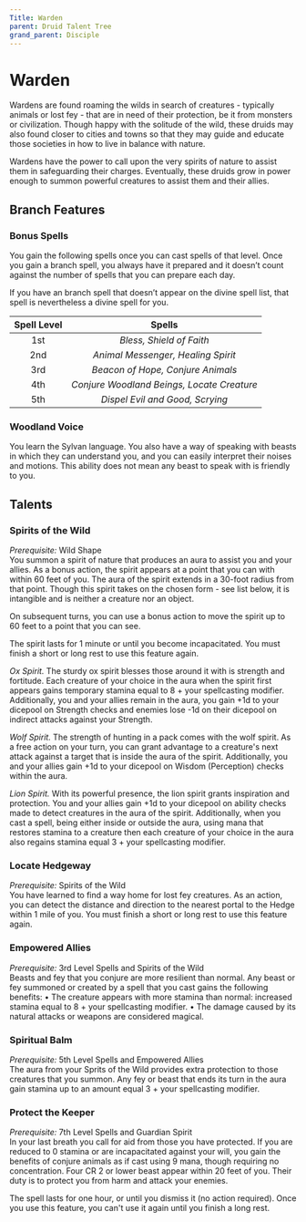 ```yaml
---
Title: Warden
parent: Druid Talent Tree
grand_parent: Disciple
---
```


# Warden
 Wardens are found roaming the wilds in search of creatures - typically animals or lost fey - that are in need of their protection, be it from monsters or civilization. Though happy with the solitude of the wild, these druids may also found closer to cities and towns so that they may guide and educate those societies in how to live in balance with nature. 

Wardens have the power to call upon the very spirits of nature to assist them in safeguarding their charges. Eventually, these druids grow in power enough to summon powerful creatures to assist them and their allies. 

## Branch Features

### Bonus Spells
You gain the following spells once you can cast spells of that level. Once you gain a branch spell, you always have it prepared and it doesn’t count against the number of spells that you can prepare each day.

If you have an branch spell that doesn’t appear on the divine spell list, that spell is nevertheless a divine spell for you.

| Spell Level | Spells |
|:-----------:|:------:|
| 1st | *Bless, Shield of Faith* |   
| 2nd | *Animal Messenger, Healing Spirit* |  
| 3rd | *Beacon of Hope, Conjure Animals* |  
| 4th | *Conjure Woodland Beings, Locate Creature* |  
| 5th | *Dispel Evil and Good, Scrying* |  

### Woodland Voice
You learn the Sylvan language. You also have a way of speaking with beasts in which they can understand you, and you can easily interpret their noises and motions. This ability does not mean any beast to speak with is friendly to you.


## Talents

### Spirits of the Wild
*Prerequisite:* Wild Shape<br>
You summon a spirit of nature that produces an aura to assist you and your allies. As a bonus action, the spirit appears at a point that you can with within 60 feet of you. The aura of the spirit extends in a 30-foot radius from that point. Though this spirit takes on the chosen form - see list below, it is intangible and is neither a creature nor an object. 

On subsequent turns, you can use a bonus action to move the spirit up to 60 feet to a point that you can see. 

The spirit lasts for 1 minute or until you become incapacitated. You must finish a short or long rest to use this feature again. 

*Ox Spirit.* The sturdy ox spirit blesses those around it with is strength and fortitude. Each creature of your choice in the aura when the spirit first appears gains temporary stamina equal to 8 + your spellcasting modifier. Additionally, you and your allies remain in the aura, you gain +1d to your dicepool on Strength checks and enemies lose -1d on their dicepool on indirect attacks against your Strength.

*Wolf Spirit.* The strength of hunting in a pack comes with the wolf spirit. As a free action on your turn, you can grant advantage to a creature's next attack against a target that is inside the aura of the spirit. Additionally, you and your allies gain +1d to your dicepool on Wisdom (Perception) checks within the aura. 

*Lion Spirit.* With its powerful presence, the lion spirit grants inspiration and protection. You and your allies gain +1d to your dicepool on ability checks made to detect creatures in the aura of the spirit. Additionally, when you cast a spell, being either inside or outside the aura, using mana that restores stamina to a creature then each creature of your choice in the aura also regains stamina equal 3 + your spellcasting modifier.

### Locate Hedgeway
*Prerequisite:* Spirits of the Wild<br>
You have learned to find a way home for lost fey creatures. As an action, you can detect the distance and direction to the nearest portal to the Hedge within 1 mile of you. You must finish a short or long rest to use this feature again. 

### Empowered Allies
*Prerequisite:* 3rd Level Spells and Spirits of the Wild<br>
Beasts and fey that you conjure are more resilient than normal. Any beast or fey summoned or created by a spell that you cast gains the following benefits:
	• The creature appears with more stamina than normal: increased stamina equal to 8 + your spellcasting modifier.
	• The damage caused by its natural attacks or weapons are considered magical.

 ### Spiritual Balm
*Prerequisite:* 5th Level Spells and Empowered Allies<br>
The aura from your Sprits of the Wild provides extra protection to those creatures that you summon. Any fey or beast that ends its turn in the aura gain stamina up to an amount equal 3 + your spellcasting modifier.

 ### Protect the Keeper
*Prerequisite:* 7th Level Spells and Guardian Spirit<br>
In your last breath you call for aid from those you have protected. If you are reduced to 0 stamina or are incapacitated against your will, you gain the benefits of conjure animals as if cast using 9 mana, though requiring no concentration. Four CR 2 or lower beast appear within 20 feet of you. Their duty is to protect you from harm and attack your enemies. 

The spell lasts for one hour, or until you dismiss it (no action required). Once you use this feature, you can't use it again until you finish a long rest. 
